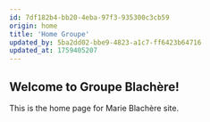 ```yaml
---
id: 7df182b4-bb20-4eba-97f3-935300c3cb59
origin: home
title: 'Home Groupe'
updated_by: 5ba2dd02-bbe9-4823-a1c7-ff6423b64716
updated_at: 1759405207
---
```

## Welcome to Groupe Blachère!

This is the home page for Marie Blachère site.